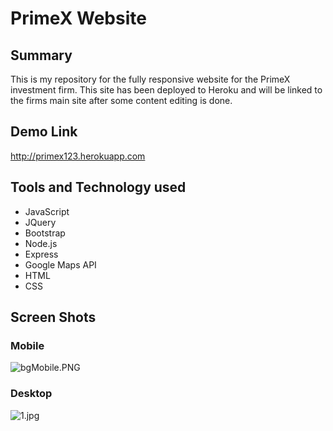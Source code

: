 # PrimeX Website #

## Summary ##

This is my repository for the fully responsive website for the PrimeX investment firm.  This site has been deployed to Heroku and will be linked to the firms main site after some content editing is done.

## Demo Link ##
http://primex123.herokuapp.com

## Tools and Technology used ##

* JavaScript
* JQuery
* Bootstrap
* Node.js
* Express
* Google Maps API
* HTML
* CSS

## Screen Shots ##

### Mobile ###
![bgMobile.PNG](https://bitbucket.org/repo/qGRB8b/images/1213292930-bgMobile.PNG)

### Desktop ###
![1.jpg](https://bitbucket.org/repo/qGRB8b/images/3426815741-1.jpg)